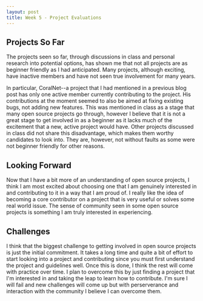 ```yaml
---
layout: post
title: Week 5 - Project Evaluations
---
```


## Projects So Far
The projects seen so far, through discussions in class and personal research into potential options, has shown me that not all projects are as beginner friendly as I had anticipated. Many projects, although exciting, have inactive members and have not seen true involvement for many years.

<!--more-->

In particular, CoralNet--a project that I had mentioned in a previous blog post has only one active member currently contributing to the project. His contributions at the moment seemed to also be aimed at fixing existing bugs, not adding new features. This was mentioned in class as a stage that many open source projects go through, however I believe that it is not a great stage to get involved in as a beginner as it lacks much of the excitement that a new, active project would have. Other projects discussed in class did not share this disadvantage, which makes them worthy candidates to look into. They are, however, not without faults as some were not beginner friendly for other reasons.

## Looking Forward
Now that I have a bit more of an understanding of open source projects, I think I am most excited about choosing one that I am genuinely interested in and contributing to it in a way that I am proud of. I really like the idea of becoming a core contributor on a project that is very useful or solves some real world issue. The sense of community seen in some open source projects is something I am truly interested in experiencing. 

## Challenges
I think that the biggest challenge to getting involved in open source projects is just the initial commitment. It takes a long time and quite a bit of effort to start looking into a project and contributing since you must first understand the project and guidelines well. Once this is done, I think the rest will come with practice over time. I plan to overcome this by just finding a project that I'm interested in and taking the leap to learn how to contribute. I'm sure I will fail and new challenges will come up but with perserverance and interaction with the community I believe I can overcome them.

